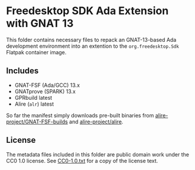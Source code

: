 <!--
  SPDX-FileCopyrightText: 2024 Junde Yhi <junde@yhi.moe>
  SPDX-License-Identifier: CC0-1.0
-->

# Freedesktop SDK Ada Extension with GNAT 13

This folder contains necessary files to repack an GNAT-13-based Ada development environment into an extention to the `org.freedesktop.Sdk` Flatpak container image.

## Includes

- GNAT-FSF (Ada/GCC) 13.x
- GNATprove (SPARK) 13.x
- GPRbuild latest
- Alire (`alr`) latest

So far the manifest simply downloads pre-built binaries from [alire-project/GNAT-FSF-builds](https://github.com/alire-project/GNAT-FSF-builds/releases) and [alire-project/alire](https://github.com/alire-project/alire).

## License

The metadata files included in this folder are public domain work under the CC0 1.0 license. See [CC0-1.0.txt](./LICENSES/CC0-1.0.txt) for a copy of the license text.
